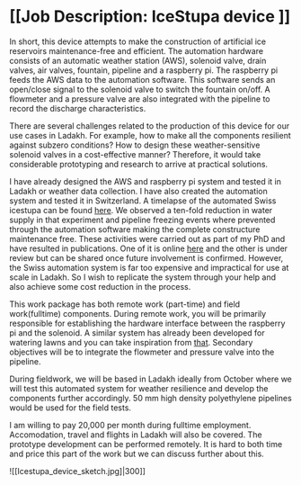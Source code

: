 
# [[Job Description: IceStupa device ]]

In short, this device attempts to make the construction of artificial ice reservoirs maintenance-free and efficient. The automation hardware consists of an automatic weather station (AWS), solenoid valve, drain valves, air valves, fountain, pipeline and a raspberry pi. The raspberry pi feeds the AWS data to the automation software. This software sends an open/close signal to the solenoid valve to switch the fountain on/off.  A flowmeter and a pressure valve are also integrated with the pipeline to record the discharge characteristics. 

There are several challenges related to the production of this device for our use cases in Ladakh. For example, how to make all the components resilient against subzero conditions? How to design these weather-sensitive solenoid valves in a cost-effective manner?  Therefore, it would take considerable prototyping and research to arrive at practical solutions. 

I have already designed the AWS and raspberry pi system and tested it in Ladakh or weather data collection. I have also created the automation system and tested it in Switzerland. A timelapse of the automated Swiss icestupa can be found [here](https://youtu.be/kXi4abO4YVM). We observed a ten-fold reduction in water supply in that experiment and pipeline freezing events where prevented through the automation software making the complete constructure maintenance free. These activities were carried out as part of my PhD and have resulted in publications. One of it is online [here](https://www.frontiersin.org/articles/10.3389/feart.2021.771342/full) and the other is under review but can be shared once future involvement is confirmed. However, the Swiss automation system is far too expensive and impractical for use at scale in Ladakh. So I wish to replicate the system through your help and also achieve some cost reduction in the process. 

This work package has both remote work (part-time) and field work(fulltime) components. During remote work, you will be primarily responsible for establishing the hardware interface between the raspberry pi and the solenoid. A similar system has already been developed for watering lawns and you can take inspiration from [that](https://opensprinkler.com/). Secondary objectives will be to integrate the flowmeter and pressure valve into the pipeline. 

During fieldwork, we will be based in Ladakh ideally from October where we will test this automated system for weather resilience and develop the components further accordingly. 50 mm high density polyethylene pipelines would be used for the field tests. 

I am willing to pay 20,000 per month during fulltime employment. Accomodation, travel and flights in Ladakh will also be covered. The prototype development can be performed remotely. It is hard to both time and price this part of the work but we can discuss further about this.


![[Icestupa_device_sketch.jpg]|300]]


